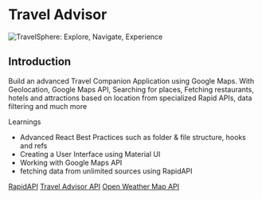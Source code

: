 # Travel Advisor

![TravelSphere: Explore, Navigate, Experience](https://i.ibb.co/qph2cZn/image.pngg)

## Introduction
Build an advanced Travel Companion Application using Google Maps. With Geolocation, Google Maps API, Searching for places, Fetching restaurants, hotels and attractions based on location from specialized Rapid APIs, data filtering and much more


Learnings
- Advanced React Best Practices such as folder & file structure, hooks and refs
- Creating a User Interface using Material UI
- Working with Google Maps API
- fetching data from unlimited sources using RapidAPI

[RapidAPI](https://rapidapi.com/hub?utm_source=youtube.com/JavaScriptMastery&utm_medium=DevRel&utm_campaign=DevRel)
[Travel Advisor API](https://rapidapi.com/apidojo/api/travel-advisor?utm_source=youtube.com/JavaScriptMastery&utm_medium=DevRel&utm_campaign=DevRel)
[Open Weather Map API](https://rapidapi.com/community/api/open-weather-map?utm_source=youtube.com/JavaScriptMastery&utm_medium=DevRel&utm_campaign=DevRel)

